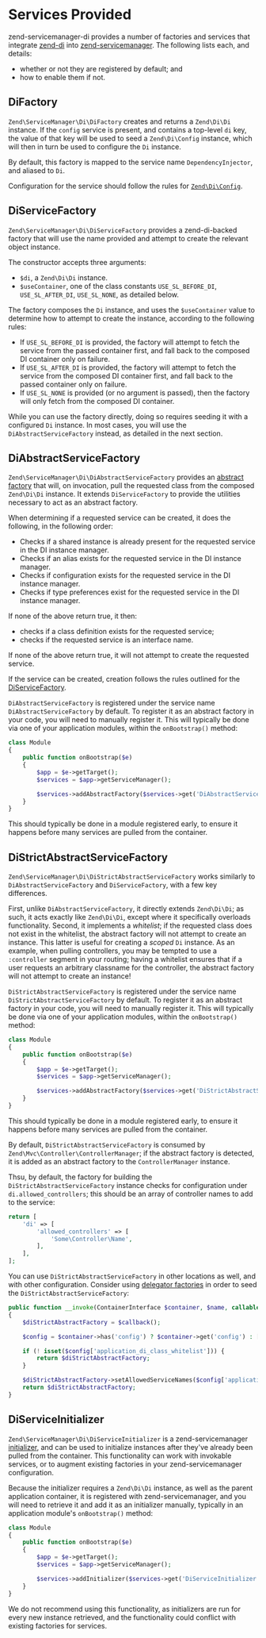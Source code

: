 # Services Provided

zend-servicemanager-di provides a number of factories and services that
integrate [zend-di](https://github.com/zendframework/zend-di) into
[zend-servicemanager](https://zendframework.github.io/zend-servicemanager/).
The following lists each, and details:

- whether or not they are registered by default; and
- how to enable them if not.

## DiFactory

`Zend\ServiceManager\Di\DiFactory` creates and returns a `Zend\Di\Di` instance.
If the `config` service is present, and contains a top-level `di` key, the value
of that key will be used to seed a `Zend\Di\Config` instance, which will then in
turn be used to configure the `Di` instance.

By default, this factory is mapped to the service name `DependencyInjector`, and
aliased to `Di`.

Configuration for the service should follow the rules for
[`Zend\Di\Config`](http://framework.zend.com/manual/current/en/modules/zend.di.configuration.html).

## DiServiceFactory

`Zend\ServiceManager\Di\DiServiceFactory` provides a zend-di-backed factory that
will use the name provided and attempt to create the relevant object instance.

The constructor accepts three arguments:

- `$di`, a `Zend\Di\Di` instance.
- `$useContainer`, one of the class constants `USE_SL_BEFORE_DI`,
  `USE_SL_AFTER_DI`, `USE_SL_NONE`, as detailed below.

The factory composes the `Di` instance, and uses the `$useContainer` value to
determine how to attempt to create the instance, according to the following
rules:

- If `USE_SL_BEFORE_DI` is provided, the factory will attempt to fetch the service
  from the passed container first, and fall back to the composed DI container
  only on failure.
- If `USE_SL_AFTER_DI` is provided, the factory will attempt to fetch the service
  from the composed DI container first, and fall back to the passed container
  only on failure.
- If `USE_SL_NONE` is provided (or no argument is passed), then the factory will
  only fetch from the composed DI container.

While you can use the factory directly, doing so requires seeding it with a
configured `Di` instance. In most cases, you will use the
`DiAbstractServiceFactory` instead, as detailed in the next section.

## DiAbstractServiceFactory

`Zend\ServiceManager\Di\DiAbstractServiceFactory` provides an [abstract
factory](http://zendframework.github.io/zend-servicemanager/configuring-the-service-manager/#abstract-factories)
that will, on invocation, pull the requested class from the composed
`Zend\Di\Di` instance. It extends `DiServiceFactory` to provide the utilities
necessary to act as an abstract factory.

When determining if a requested service can be created, it does the following,
in the following order:

- Checks if a shared instance is already present for the requested service in
  the DI instance manager.
- Checks if an alias exists for the requested service in the DI instance
  manager.
- Checks if configuration exists for the requested service in the DI instance
  manager.
- Checks if type preferences exist for the requested service in the DI instance
  manager.

If none of the above return true, it then:

- checks if a class definition exists for the requested service;
- checks if the requested service is an interface name.

If none of the above return true, it will not attempt to create the requested
service.

If the service can be created, creation follows the rules outlined for the
[DiServiceFactory](#diservicefactory).

`DiAbstractServiceFactory` is registered under the service name
`DiAbstractServiceFactory` by default. To register it as an abstract factory in
your code, you will need to manually register it. This will typically be done
via one of your application modules, within the `onBootstrap()` method:

```php
class Module
{
    public function onBootstrap($e)
    {
        $app = $e->getTarget();
        $services = $app->getServiceManager();

        $services->addAbstractFactory($services->get('DiAbstractServiceFactory'));
    }
}
```

This should typically be done in a module registered early, to ensure it happens
before many services are pulled from the container.

## DiStrictAbstractServiceFactory

`Zend\ServiceManager\Di\DiStrictAbstractServiceFactory` works similarly to
`DiAbstractServiceFactory` and `DiServiceFactory`, with a few key differences.

First, unlike `DiAbstractServiceFactory`, it directly extends `Zend\Di\Di`; as
such, it acts exactly like `Zend\Di\Di`, except where it specifically overloads
functionality. Second, it implements a *whitelist*; if the requested class does
not exist in the whitelist, the abstract factory will not attempt to create an
instance. This latter is useful for creating a *scoped* `Di` instance. As an
example, when pulling controllers, you may be tempted to use a `:controller`
segment in your routing; having a whitelist ensures that if a user requests an
arbitrary classname for the controller, the abstract factory will not attempt to
create an instance!

`DiStrictAbstractServiceFactory` is registered under the service name
`DiStrictAbstractServiceFactory` by default. To register it as an abstract factory in
your code, you will need to manually register it. This will typically be done
via one of your application modules, within the `onBootstrap()` method:

```php
class Module
{
    public function onBootstrap($e)
    {
        $app = $e->getTarget();
        $services = $app->getServiceManager();

        $services->addAbstractFactory($services->get('DiStrictAbstractServiceFactory'));
    }
}
```

This should typically be done in a module registered early, to ensure it happens
before many services are pulled from the container.

By default, `DiStrictAbstractServiceFactory` is consumed by
`Zend\Mvc\Controller\ControllerManager`; if the abstract factory is detected, it
is added as an abstract factory to the `ControllerManager` instance.

Thsu, by default, the factory for building the `DiStrictAbstractServiceFactory`
instance checks for configuration under `di.allowed_controllers`; this should
be an array of controller names to add to the service:

```php
return [
    'di' => [
        'allowed_controllers' => [
            'Some\Controller\Name',
        ],
    ],
];
```

You can use `DiStrictAbstractServiceFactory` in other locations as well, and
with other configuration. Consider using [delegator factories](http://zendframework.github.io/zend-servicemanager/delegators/)
in order to seed the `DiStrictAbstractServiceFactory`:

```php
public function __invoke(ContainerInterface $container, $name, callable $callback, array $options = null)
{
    $diStrictAbstractFactory = $callback();

    $config = $container->has('config') ? $container->get('config') : [];

    if (! isset($config['application_di_class_whitelist'])) {
        return $diStrictAbstractFactory;
    }

    $diStrictAbstractFactory->setAllowedServiceNames($config['application_di_class_whitelist']);
    return $diStrictAbstractFactory;
}
```

## DiServiceInitializer

`Zend\ServiceManager\Di\DiServiceInitializer` is a zend-servicemanager
[initializer](http://zendframework.github.io/zend-servicemanager/configuring-the-service-manager/#initializers),
and can be used to initialize instances after they've already been pulled from
the container. This functionality can work with invokable services, or to
augment existing factories in your zend-servicemanager configuration.

Because the initializer requires a `Zend\Di\Di` instance, as well as the parent
application container, it is registered with zend-servicemanager, and you will
need to retrieve it and add it as an initializer manually, typically in an
application module's `onBootstrap()` method:

```php
class Module
{
    public function onBootstrap($e)
    {
        $app = $e->getTarget();
        $services = $app->getServiceManager();

        $services->addInitializer($services->get('DiServiceInitializer'));
    }
}
```

We do not recommend using this functionality, as initializers are run for every
new instance retrieved, and the functionality could conflict with existing
factories for services.
